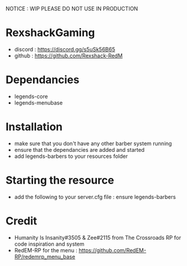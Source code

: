NOTICE : WIP PLEASE DO NOT USE IN PRODUCTION

# RexshackGaming
- discord : https://discord.gg/s5uSk56B65
- github : https://github.com/Rexshack-RedM

# Dependancies
- legends-core
- legends-menubase

# Installation
- make sure that you don't have any other barber system running
- ensure that the dependancies are added and started
- add legends-barbers to your resources folder

# Starting the resource
- add the following to your server.cfg file : ensure legends-barbers

# Credit
- Humanity Is Insanity#3505 & Zee#2115 from The Crossroads RP for code inspiration and system
- RedEM-RP for the menu : https://github.com/RedEM-RP/redemrp_menu_base
